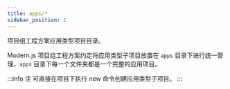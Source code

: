 ```yaml
---
title: apps/*
sidebar_position: 1
---
```


项目组工程方案应用类型项目目录。

Modern.js 项目组工程方案约定将应用类型子项目放置在 `apps` 目录下进行统一管理，`apps` 目录下每一个文件夹都是一个完整的应用项目。

:::info 注
可直接在项目下执行 new 命令创建应用类型子项目。
:::
